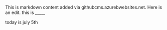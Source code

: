 This is markdown content added via githubcms.azurebwebsites.net. Here is an edit. this is _____

today is july 5th